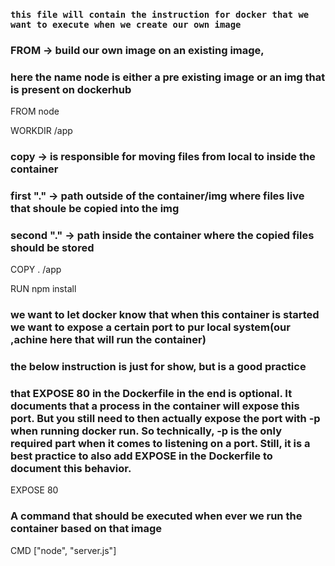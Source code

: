 ### `this file will contain the instruction for docker that we want to execute when we create our own image`

### FROM -> build our own image on an existing image, 
### here the name node is either a pre existing image or an img that is present on dockerhub
FROM node

WORKDIR /app

### copy -> is responsible for moving files from local to inside the container
### first "." -> path outside of the container/img where files live that shoule be copied into the img
### second "." -> path inside the container where the copied files should be stored
COPY . /app

RUN npm install


### we want to let docker know that when this container is started we want to expose a certain port to pur local system(our ,achine here that will run the container)
### the below instruction is just for show, but is a good practice
### that EXPOSE 80 in the Dockerfile in the end is optional. It documents that a process in the container will expose this port. But you still need to then actually expose the port with -p when running docker run. So technically, -p is the only required part when it comes to listening on a port. Still, it is a best practice to also add EXPOSE in the Dockerfile to document this behavior.
EXPOSE 80

### A command that should be executed when ever we run the container based on that image
CMD ["node", "server.js"]

